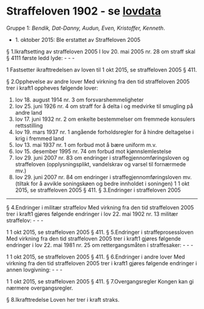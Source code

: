 # Straffeloven 1902 - se [lovdata](https://lovdata.no/dokument/NLO/lov/1902-05-22-10)
Gruppe 1: *Bendik, Dat-Danny, Audun, Even, Kristoffer, Kenneth*.

* 1\. oktober 2015: Ble erstattet av Straffeloven 2005

§ 1.Ikraftsetting av straffeloven 2005
I lov 20. mai 2005 nr. 28 om straff skal § 411​1 første ledd lyde: - - -

1	Fastsetter ikrafttredelsen av loven til 1 okt 2015, se straffeloven 2005 § 411.

§ 2.Opphevelse av andre lover
Med virkning fra den tid straffeloven 2005 trer i kraft​1 oppheves følgende lover:

1.	lov 18. august 1914 nr. 3 om forsvarshemmeligheter
2.	lov 25. juni 1926 nr. 4 om straff for å delta i og medvirke til smugling på andre land
3.	lov 17. juni 1932 nr. 2 om enkelte bestemmelser om fremmede konsulers rettsstilling
4.	lov 19. mars 1937 nr. 1 angående forholdsregler for å hindre deltagelse i krig i fremmed land
5.	lov 13. mai 1937 nr. 1 om forbud mot å bære uniform m.v.
6.	lov 15. desember 1995 nr. 74 om forbud mot kjønnslemlestelse
7.	lov 29. juni 2007 nr. 83 om endringer i straffegjennomføringsloven og straffeloven (opplysningsplikt, vandelskrav og varsel til fornærmede mv.)
8.	lov 29. juni 2007 nr. 84 om endringer i straffegjennomføringsloven mv. (tiltak for å avvikle soningskøen og bedre innholdet i soningen)
1	1 okt 2015, se straffeloven 2005 § 411.
§ 3.Endringer i straffeloven 2005
- - -

§ 4.Endringer i militær straffelov
Med virkning fra den tid straffeloven 2005 trer i kraft​1 gjøres følgende endringer i lov 22. mai 1902 nr. 13 militær straffelov: - - -

1	1 okt 2015, se straffeloven 2005 § 411.
§ 5.Endringer i straffeprosessloven
Med virkning fra den tid straffeloven 2005 trer i kraft​1 gjøres følgende endringer i lov 22. mai 1981 nr. 25 om rettergangsmåten i straffesaker: - - -

1	1 okt 2015, se straffeloven 2005 § 411.
§ 6.Endringer i andre lover
Med virkning fra den tid straffeloven 2005 trer i kraft​1 gjøres følgende endringer i annen lovgivning: - - -

1	1 okt 2015, se straffeloven 2005 § 411.
§ 7.Overgangsregler
Kongen kan gi nærmere overgangsregler.

§ 8.Ikrafttredelse
Loven her trer i kraft straks.
